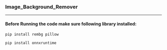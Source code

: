 ### Image_Background_Remover
---
#### Before Running the code make sure following library installed:

```bash
pip install rembg pillow
```
```bash
pip install onnxruntime
```
